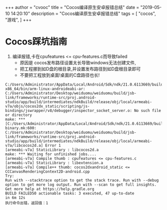 +++
author = "cvooc"
title = "Cocos编译原生安卓报错总结"
date = "2019-05-10 14:20:10"
description = "Cocos编译原生安卓报错总结"
tags = [
    "cocos",
    "游戏",
]
+++

# Cocos踩坑指南

1. 编译报错,卡在cpufeatures <= cpu-features.c而导致failed
   - 原因是 cocos发布路径设置太长导致windows无法创建文件,
   - 把工程挪到如D盘的根目录,并设置发布路径到如D盘根目录即可
   - 不要把工程放到桌面!桌面的C盘路径也长!

```shell
C:/Users/Administrator/AppData/Local/Android/Sdk/ndk/21.0.6113669/build//../toolchains/llvm/prebuilt/windows-x86_64/bin/arm-linux-androideabi-ar: C:/Users/Administrator/Desktop/weiduomu/weiduomu/build/jsb-link/frameworks/runtime-src/proj.android-studio/app/build/intermediates/ndkBuild/release/obj/local/armeabi-v7a/objs/cocos2dx_static/scripting/js-bindings/jswrapper/v8/debugger/inspector_socket_server.o: No such file or directory
make: *** [C:/Users/Administrator/AppData/Local/Android/Sdk/ndk/21.0.6113669/build//../build/core/build-binary.mk:600: C:/Users/Administrator/Desktop/weiduomu/weiduomu/build/jsb-link/frameworks/runtime-src/proj.android-studio/app/build/intermediates/ndkBuild/release/obj/local/armeabi-v7a/libcocos2d.a] Error 1
[armeabi-v7a] StaticLibrary : libcocos2d.a
make: *** Waiting for unfinished jobs....
[armeabi-v7a] Compile thumb : cpufeatures <= cpu-features.c
[armeabi-v7a] StaticLibrary : libextension.a
[armeabi-v7a] Compile++ thumb: cocos2dxandroid_static <= CCCanvasRenderingContext2D-android.cpp
Try:
Run with --stacktrace option to get the stack trace. Run with --debug option to get more log output. Run with --scan to get full insights.
Get more help at https://help.gradle.org
BUILD FAILED50 actionable tasks: 3 executed, 47 up-to-date
in 6m 12s
执行命令出错，返回值：1
```
